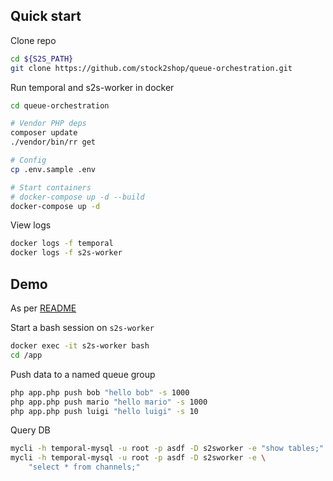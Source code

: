 ## Quick start

Clone repo
```bash
cd ${S2S_PATH}
git clone https://github.com/stock2shop/queue-orchestration.git
```

Run temporal and s2s-worker in docker
```bash
cd queue-orchestration

# Vendor PHP deps
composer update
./vendor/bin/rr get

# Config
cp .env.sample .env

# Start containers
# docker-compose up -d --build
docker-compose up -d
```

View logs
```bash
docker logs -f temporal
docker logs -f s2s-worker
```


## Demo

As per [README](https://github.com/stock2shop/queue-orchestration)

Start a bash session on `s2s-worker`
```bash
docker exec -it s2s-worker bash
cd /app
```

Push data to a named queue group
```bash
php app.php push bob "hello bob" -s 1000
php app.php push mario "hello mario" -s 1000
php app.php push luigi "hello luigi" -s 10
```

Query DB
```bash
mycli -h temporal-mysql -u root -p asdf -D s2sworker -e "show tables;"
mycli -h temporal-mysql -u root -p asdf -D s2sworker -e \
    "select * from channels;"
```
